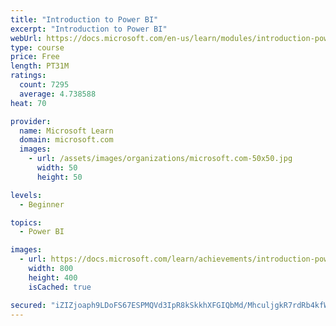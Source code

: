 ```yaml
---
title: "Introduction to Power BI"
excerpt: "Introduction to Power BI"
webUrl: https://docs.microsoft.com/en-us/learn/modules/introduction-power-bi/
type: course
price: Free
length: PT31M
ratings:
  count: 7295
  average: 4.738588
heat: 70

provider:
  name: Microsoft Learn
  domain: microsoft.com
  images:
    - url: /assets/images/organizations/microsoft.com-50x50.jpg
      width: 50
      height: 50

levels:
  - Beginner

topics:
  - Power BI

images:
  - url: https://docs.microsoft.com/learn/achievements/introduction-power-bi-social.png
    width: 800
    height: 400
    isCached: true

secured: "iZIZjoaph9LDoFS67ESPMQVd3IpR8kSkkhXFGIQbMd/MhculjgkR7rdRb4kfW2tjKgzROiki+9bijvsXx6A1WgeRiLBYmzGbGH7jSNKqWyAVO10KDI3Ls6SGesYami0YK/qcQCY+P1d+x5wzIcQnRoMexEgdSMR4+pvVjb4GnOTP7uQAVXRaoIausLSygNHaZoePA5W6MgWzeTL2Vq+pzHHZ+QQGSdtPF/48F7wwcPavm7tisPVTz8r3sENKxf46U2+1ptCfZFlew5cbQV996IP9dgRYfz4SqDR8WqznG/B9gAfGgL/+XSaObABNxhv4hDBXwWBPv3XNhxqoN5nM3raw5McU9yMOIv/Rxm9A0zE4xXGr9QgEwuUc70ZTAAHLe5lkWpnVbksbmtLnA1wVO+5jsXdBWOCITTo42fjpawo=;AS9XBZDCqkTiFKq0WLu8GQ=="
---
```


